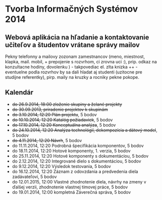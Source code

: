 Tvorba Informačných Systémov 2014
=================================

Webová aplikácia na hľadanie a kontaktovanie učiteľov a študentov vrátane správy mailov
---------------------------------------------------------------------------------------

Pekny telefonny a mailovy zozonam zamestnancov (meno, miestnost, klapka, mail. mobil, + prepojenie s rozvrhom, ci zrovna uci :), prip. odkaz na konzultacne hodiny, dovolenku ) - takpovediac el. zlta knizka ++ - eventuelne podla rozvrhov by sa dali hladat aj studenti (uzitocne pre studijne referentky), pirp. maily na kruzky a rocniky pekne pokope.

Kalendár
--------
* ~~do 26.9.2014, 18:00 zloženie skupiny a želané projekty~~
* ~~do 30.09.2013, priradenie projektov k skupinám~~
* ~~do 3.10.2014, 12:20 Plán projektu~~, 5 bodov
* ~~do 10.10.2014, 12:20 Katalóg požiadaviek~~, 5 bodov
* ~~do 17.10.2014, 12:20 Konceptuálna analýza~~, 5 bodov
* ~~do 24.10.2014, 12:20 Analýza technológií, dekompozícia a dátový model~~, 5 bodov
* ~~do 4.11.2014, 12:20 Návrh~~, 5 bodov
* do 11.11.2014, 12:20 Podrobná špecifikácia komponentov, 5 bodov
* do 18.11.2014, 12:20 Hotové komponenty, 1. verzia, 5 bodov
* do 25.11.2014, 12:20 Hotové komponenty s dokumentáciou, 5 bodov
* do 2.12.2014, 12:20 Integrované dielo s dokumentáciou, 5 bodov
* do 9.12.2014, 12:20 Výsledok testovania, 5 bodov
* do 16.12.2014, 12:20 Záznam z odovzdania a predvedenia diela zadávateľovi, 5 bodov
* do 12.01.2015, 12:00 Vlastné zhodnotenie diela, návrhy na zmeny v ďalšej verzii, zhodnotenie vlastnej tímovej práce, 5 bodov
* do 19.01.2014, 12:00 kompletná Záverečná správa, 5 bodov
